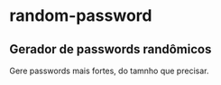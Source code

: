 # random-password
## Gerador de passwords randômicos

Gere passwords mais fortes, do tamnho que precisar.
